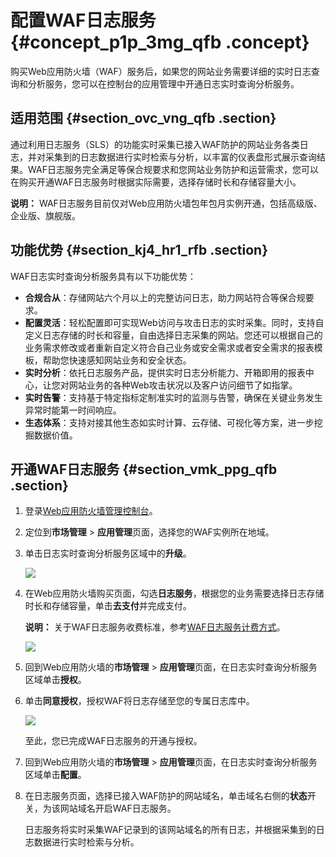 # 配置WAF日志服务 {#concept_p1p_3mg_qfb .concept}

购买Web应用防火墙（WAF）服务后，如果您的网站业务需要详细的实时日志查询和分析服务，您可以在控制台的应用管理中开通日志实时查询分析服务。

## 适用范围 {#section_ovc_vng_qfb .section}

通过利用日志服务（SLS）的功能实时采集已接入WAF防护的网站业务各类日志，并对采集到的日志数据进行实时检索与分析，以丰富的仪表盘形式展示查询结果。WAF日志服务完全满足等保合规要求和您网站业务防护和运营需求，您可以在购买开通WAF日志服务时根据实际需要，选择存储时长和存储容量大小。

**说明：** WAF日志服务目前仅对Web应用防火墙包年包月实例开通，包括高级版、企业版、旗舰版。

## 功能优势 {#section_kj4_hr1_rfb .section}

WAF日志实时查询分析服务具有以下功能优势：

-   **合规合从**：存储网站六个月以上的完整访问日志，助力网站符合等保合规要求。
-   **配置灵活**：轻松配置即可实现Web访问与攻击日志的实时采集。同时，支持自定义日志存储的时长和容量，自由选择日志采集的网站。您还可以根据自己的业务需求修改或者重新自定义符合自己业务或安全需求或者安全需求的报表模板，帮助您快速感知网站业务和安全状态。
-   **实时分析**：依托日志服务产品，提供实时日志分析能力、开箱即用的报表中心，让您对网站业务的各种Web攻击状况以及客户访问细节了如指掌。
-   **实时告警**：支持基于特定指标定制准实时的监测与告警，确保在关键业务发生异常时能第一时间响应。
-   **生态体系**：支持对接其他生态如实时计算、云存储、可视化等方案，进一步挖掘数据价值。

## 开通WAF日志服务 {#section_vmk_ppg_qfb .section}

1.  登录[Web应用防火墙管理控制台](https://yundun.console.aliyun.com/?p=waf)。
2.  定位到**市场管理** \> **应用管理**页面，选择您的WAF实例所在地域。
3.  单击日志实时查询分析服务区域中的**升级**。

    ![](http://static-aliyun-doc.oss-cn-hangzhou.aliyuncs.com/assets/img/40708/154286995521264_zh-CN.png)

4.  在Web应用防火墙购买页面，勾选**日志服务**，根据您的业务需要选择日志存储时长和存储容量，单击**去支付**并完成支付。

    **说明：** 关于WAF日志服务收费标准，参考[WAF日志服务计费方式](intl.zh-CN/用户指南/日志实时查询分析/计费方式.md#)。

    ![](http://static-aliyun-doc.oss-cn-hangzhou.aliyuncs.com/assets/img/40708/154286995521266_zh-CN.png)

5.  回到Web应用防火墙的**市场管理** \> **应用管理**页面，在日志实时查询分析服务区域单击**授权**。
6.  单击**同意授权**，授权WAF将日志存储至您的专属日志库中。

    ![](http://static-aliyun-doc.oss-cn-hangzhou.aliyuncs.com/assets/img/40708/154286995521284_zh-CN.png)

    至此，您已完成WAF日志服务的开通与授权。

7.  回到Web应用防火墙的**市场管理** \> **应用管理**页面，在日志实时查询分析服务区域单击**配置**。
8.  在日志服务页面，选择已接入WAF防护的网站域名，单击域名右侧的**状态**开关，为该网站域名开启WAF日志服务。

    日志服务将实时采集WAF记录到的该网站域名的所有日志，并根据采集到的日志数据进行实时检索与分析。


